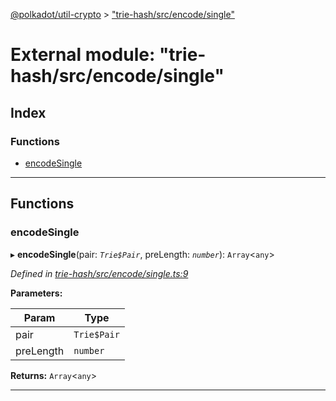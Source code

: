 [@polkadot/util-crypto](../README.md) > ["trie-hash/src/encode/single"](../modules/_trie_hash_src_encode_single_.md)

# External module: "trie-hash/src/encode/single"

## Index

### Functions

* [encodeSingle](_trie_hash_src_encode_single_.md#encodesingle)

---

## Functions

<a id="encodesingle"></a>

###  encodeSingle

▸ **encodeSingle**(pair: *`Trie$Pair`*, preLength: *`number`*): `Array`<`any`>

*Defined in [trie-hash/src/encode/single.ts:9](https://github.com/polkadot-js/util/blob/7550b44/packages/trie-hash/src/encode/single.ts#L9)*

**Parameters:**

| Param | Type |
| ------ | ------ |
| pair | `Trie$Pair` |
| preLength | `number` |

**Returns:** `Array`<`any`>

___

